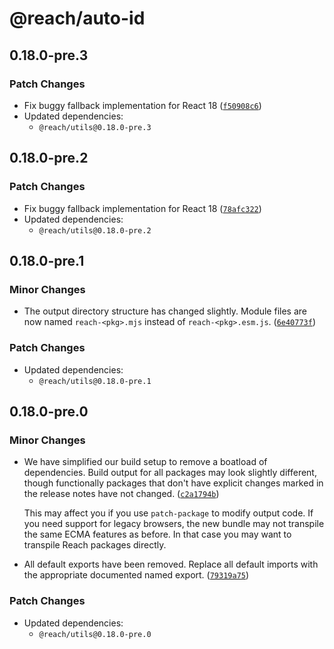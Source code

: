 # @reach/auto-id

## 0.18.0-pre.3

### Patch Changes

- Fix buggy fallback implementation for React 18 ([`f50908c6`](https://github.com/reach/reach-ui/commit/f50908c6203b44032b601307cb5e7b9aece8f4c6))
- Updated dependencies:
  - `@reach/utils@0.18.0-pre.3`

## 0.18.0-pre.2

### Patch Changes

- Fix buggy fallback implementation for React 18 ([`78afc322`](https://github.com/reach/reach-ui/commit/78afc3227a94281ff872019524480837950d0d92))
- Updated dependencies:
  - `@reach/utils@0.18.0-pre.2`

## 0.18.0-pre.1

### Minor Changes

- The output directory structure has changed slightly. Module files are now named `reach-<pkg>.mjs` instead of `reach-<pkg>.esm.js`. ([`6e40773f`](https://github.com/reach/reach-ui/commit/6e40773fc0f430dba9029fee57b526a7eb25827e))

### Patch Changes

- Updated dependencies:
  - `@reach/utils@0.18.0-pre.1`

## 0.18.0-pre.0

### Minor Changes

- We have simplified our build setup to remove a boatload of dependencies. Build output for all packages may look slightly different, though functionally packages that don't have explicit changes marked in the release notes have not changed. ([`c2a1794b`](https://github.com/reach/reach-ui/commit/c2a1794b6818822080f428a1cbe2cec2b4a0a218))

  This may affect you if you use `patch-package` to modify output code. If you need support for legacy browsers, the new bundle may not transpile the same ECMA features as before. In that case you may want to transpile Reach packages directly.

- All default exports have been removed. Replace all default imports with the appropriate documented named export. ([`79319a75`](https://github.com/reach/reach-ui/commit/79319a75a639db398c62ca3296896894eb3e539e))

### Patch Changes

- Updated dependencies:
  - `@reach/utils@0.18.0-pre.0`
